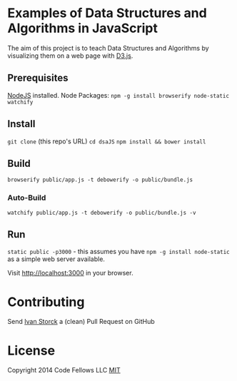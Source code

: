 # Examples of Data Structures and Algorithms in JavaScript

The aim of this project is to teach Data Structures and Algorithms by visualizing
them on a web page with [D3.js](http://d3js.org/).

## Prerequisites

[NodeJS](http://nodejs.org) installed.
Node Packages:
`npm -g install browserify node-static watchify`

## Install
`git clone` (this repo's URL)
`cd dsaJS`
`npm install && bower install`

## Build

`browserify public/app.js -t debowerify -o public/bundle.js`

### Auto-Build
`watchify public/app.js -t debowerify -o public/bundle.js -v`

## Run

`static public -p3000` - this assumes you have `npm -g install node-static` as 
a simple web server available.

Visit [http://localhost:3000](http://localhost:3000) in your browser.

# Contributing

Send [Ivan Storck](https://github.com/ivanoats) a (clean) Pull Request on GitHub

# License
Copyright 2014 Code Fellows LLC 
[MIT](http://opensource.org/licenses/MIT)
